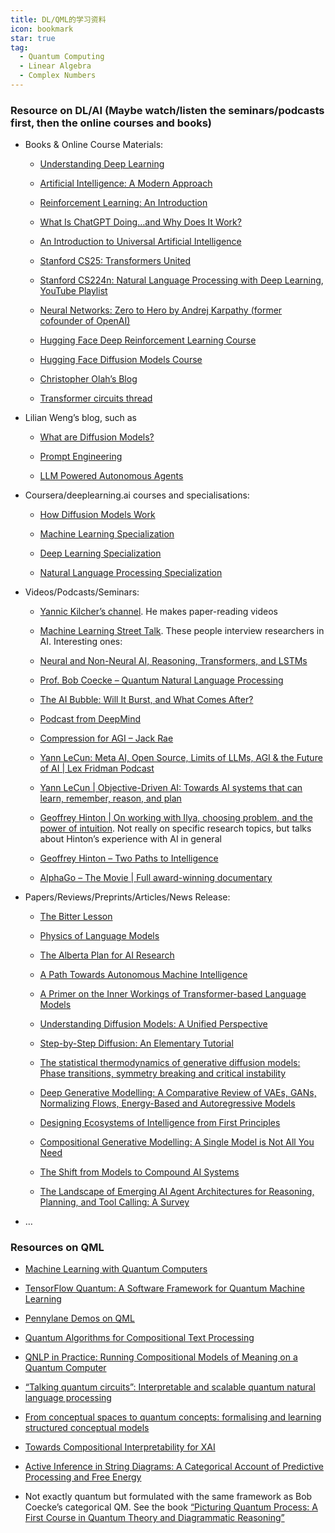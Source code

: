 ```yaml
---
title: DL/QML的学习资料
icon: bookmark
star: true
tag:
  - Quantum Computing
  - Linear Algebra
  - Complex Numbers
---
```

### Resource on DL/AI (Maybe watch/listen the seminars/podcasts first, then the online courses and books)

- Books & Online Course Materials:

  - [Understanding Deep Learning](https://udlbook.github.io/udlbook/)

  - [Artificial Intelligence: A Modern Approach](https://aima.cs.berkeley.edu/)

  - [Reinforcement Learning: An Introduction](http://incompleteideas.net/book/the-book-2nd.html)

  - [What Is ChatGPT Doing…and Why Does It Work?](https://writings.stephenwolfram.com/2023/02/what-is-chatgpt-doing-and-why-does-it-work/)

  - [An Introduction to Universal Artificial Intelligence](http://hutter1.net/ai/uaibook2.htm)

  - [Stanford CS25: Transformers United](https://web.stanford.edu/class/cs25/)

  - [Stanford CS224n: Natural Language Processing with Deep Learning](https://web.stanford.edu/class/cs224n/), [YouTube Playlist](https://www.youtube.com/playlist?list=PLoROMvodv4rOSH4v6133s9LFPRHjEmbmJ)

  - [Neural Networks: Zero to Hero by Andrej Karpathy (former cofounder of OpenAI)](https://www.youtube.com/playlist?list=PLAqhIrjkxbuWI23v9cThsA9GvCAUhRvKZ)

  - [Hugging Face Deep Reinforcement Learning Course](https://huggingface.co/learn/deep-rl-course/en/unit0/introduction)

  - [Hugging Face Diffusion Models Course](https://huggingface.co/learn/diffusion-course/en/unit0/1)

  - [Christopher Olah’s Blog](https://colah.github.io/)

  - [Transformer circuits thread](https://transformer-circuits.pub/)

- Lilian Weng’s blog, such as

  - [What are Diffusion Models?](https://lilianweng.github.io/posts/2021-07-11-diffusion-models/)

  - [Prompt Engineering](https://lilianweng.github.io/posts/2023-03-15-prompt-engineering/)

  - [LLM Powered Autonomous Agents](https://lilianweng.github.io/posts/2023-06-23-agent/)

- Coursera/deeplearning.ai courses and specialisations:

  - [How Diffusion Models Work](https://learn.deeplearning.ai/courses/diffusion-models/lesson/1/introduction)

  - [Machine Learning Specialization](https://www.coursera.org/specializations/machine-learning-introduction)

  - [Deep Learning Specialization](https://www.coursera.org/specializations/deep-learning)

  - [Natural Language Processing Specialization](https://www.coursera.org/specializations/natural-language-processing)

- Videos/Podcasts/Seminars:

  - [Yannic Kilcher’s channel](https://www.youtube.com/@YannicKilcher). He makes paper-reading videos

  - [Machine Learning Street Talk](https://www.youtube.com/c/machinelearningstreettalk). These people interview researchers in AI. Interesting ones:

  - [Neural and Non-Neural AI, Reasoning, Transformers, and LSTMs](https://youtu.be/DP454c1K_vQ?si=ZHwI_ErYysHTBWV5)

  - [Prof. Bob Coecke – Quantum Natural Language Processing](https://www.youtube.com/watch?v=X9uSV1YcOy4)

  - [The AI Bubble: Will It Burst, and What Comes After?](https://youtu.be/91SK90SahHc?si=9rOvxdULAQoYnr7i)

  - [Podcast from DeepMind](https://youtu.be/pZybROKrj2Q?si=wBC1s5Ioexae8gI0)

  - [Compression for AGI – Jack Rae](https://www.youtube.com/watch?v=dO4TPJkeaaU)

  - [Yann LeCun: Meta AI, Open Source, Limits of LLMs, AGI & the Future of AI | Lex Fridman Podcast](https://youtu.be/5t1vTLU7s40?si=Ff8r9Njh-pDlxCmK)

  - [Yann LeCun | Objective-Driven AI: Towards AI systems that can learn, remember, reason, and plan](https://youtu.be/MiqLoAZFRSE?si=NHUtR1hqdQD5JDIM)

  - [Geoffrey Hinton | On working with Ilya, choosing problem, and the power of intuition](https://www.youtube.com/watch?v=n4IQOBka8bc). Not really on specific research topics, but talks about Hinton’s experience with AI in general

  - [Geoffrey Hinton – Two Paths to Intelligence](https://youtu.be/rGgGOccMEiY?si=eqirYIFhEdw6Apym)

  - [AlphaGo – The Movie | Full award-winning documentary](https://www.youtube.com/watch?v=WXuK6gekU1Y)

- Papers/Reviews/Preprints/Articles/News Release:

  - [The Bitter Lesson](http://www.incompleteideas.net/IncIdeas/BitterLesson.html?ref=blog.heim.xyz)

  - [Physics of Language Models](https://physics.allen-zhu.com/)

  - [The Alberta Plan for AI Research](https://arxiv.org/abs/2208.11173)

  - [A Path Towards Autonomous Machine Intelligence](https://openreview.net/forum?id=BZ5a1r-kVsf)

  - [A Primer on the Inner Workings of Transformer-based Language Models](https://arxiv.org/abs/2405.00208)

  - [Understanding Diffusion Models: A Unified Perspective](https://arxiv.org/abs/2208.11970)

  - [Step-by-Step Diffusion: An Elementary Tutorial](https://arxiv.org/abs/2406.08929)

  - [The statistical thermodynamics of generative diffusion models: Phase transitions, symmetry breaking and critical instability](https://arxiv.org/abs/2310.17467)

  - [Deep Generative Modelling: A Comparative Review of VAEs, GANs, Normalizing Flows, Energy-Based and Autoregressive Models](https://ieeexplore.ieee.org/document/9555209)

  - [Designing Ecosystems of Intelligence from First Principles](https://journals.sagepub.com/doi/10.1177/26339137231222481)

  - [Compositional Generative Modelling: A Single Model is Not All You Need](https://arxiv.org/abs/2402.01103)

  - [The Shift from Models to Compound AI Systems](https://bair.berkeley.edu/blog/2024/02/18/compound-ai-systems/)

  - [The Landscape of Emerging AI Agent Architectures for Reasoning, Planning, and Tool Calling: A Survey](https://arxiv.org/abs/2404.11584)

- …

### Resources on QML

- [Machine Learning with Quantum Computers](https://link.springer.com/book/10.1007/978-3-030-83098-4)

- [TensorFlow Quantum: A Software Framework for Quantum Machine Learning](https://arxiv.org/abs/2003.02989)

- [Pennylane Demos on QML](https://pennylane.ai/search/?contentType=DEMO&categories=quantum%20machine%20learning&sort=publication_date)

- [Quantum Algorithms for Compositional Text Processing](https://arxiv.org/abs/2408.06061)

- [QNLP in Practice: Running Compositional Models of Meaning on a Quantum Computer](https://arxiv.org/abs/2102.12846)

- [“Talking quantum circuits”: Interpretable and scalable quantum natural language processing](https://www.quantinuum.com/blog/talking-quantum-circuits)

- [From conceptual spaces to quantum concepts: formalising and learning structured conceptual models](https://link.springer.com/article/10.1007/s42484-023-00134-z)

- [Towards Compositional Interpretability for XAI](https://arxiv.org/abs/2406.17583)

- [Active Inference in String Diagrams: A Categorical Account of Predictive Processing and Free Energy](https://arxiv.org/abs/2308.00861)

- Not exactly quantum but formulated with the same framework as Bob Coecke’s categorical QM. See the book [“Picturing Quantum Process: A First Course in Quantum Theory and Diagrammatic Reasoning”](https://www.cambridge.org/core/books/picturing-quantum-processes/1119568B3101F3A685BE832FEEC53E52)